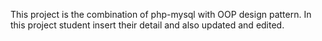This project is the combination of php-mysql with OOP design pattern.
In this project student insert their detail and also updated and edited.
